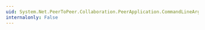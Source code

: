 ```yaml
---
uid: System.Net.PeerToPeer.Collaboration.PeerApplication.CommandLineArgs
internalonly: False
---
```

